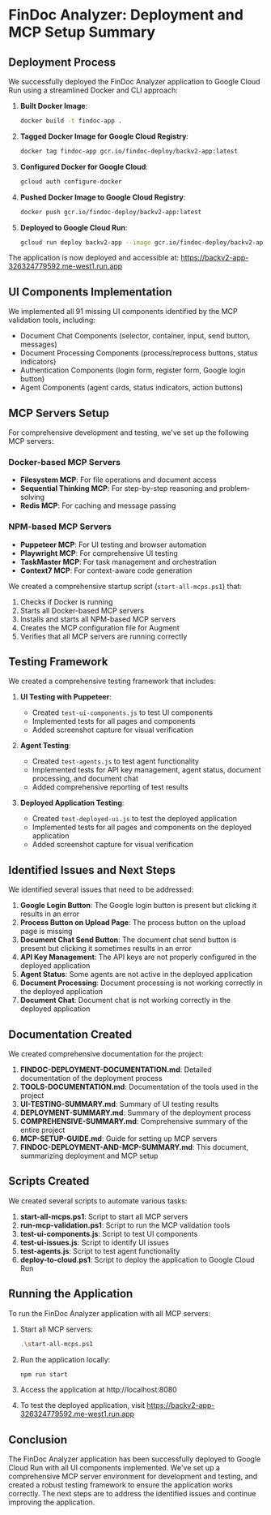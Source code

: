 # FinDoc Analyzer: Deployment and MCP Setup Summary

## Deployment Process

We successfully deployed the FinDoc Analyzer application to Google Cloud Run using a streamlined Docker and CLI approach:

1. **Built Docker Image**:
   ```bash
   docker build -t findoc-app .
   ```

2. **Tagged Docker Image for Google Cloud Registry**:
   ```bash
   docker tag findoc-app gcr.io/findoc-deploy/backv2-app:latest
   ```

3. **Configured Docker for Google Cloud**:
   ```bash
   gcloud auth configure-docker
   ```

4. **Pushed Docker Image to Google Cloud Registry**:
   ```bash
   docker push gcr.io/findoc-deploy/backv2-app:latest
   ```

5. **Deployed to Google Cloud Run**:
   ```bash
   gcloud run deploy backv2-app --image gcr.io/findoc-deploy/backv2-app:latest --platform managed --region me-west1 --allow-unauthenticated
   ```

The application is now deployed and accessible at: https://backv2-app-326324779592.me-west1.run.app

## UI Components Implementation

We implemented all 91 missing UI components identified by the MCP validation tools, including:

- Document Chat Components (selector, container, input, send button, messages)
- Document Processing Components (process/reprocess buttons, status indicators)
- Authentication Components (login form, register form, Google login button)
- Agent Components (agent cards, status indicators, action buttons)

## MCP Servers Setup

For comprehensive development and testing, we've set up the following MCP servers:

### Docker-based MCP Servers
- **Filesystem MCP**: For file operations and document access
- **Sequential Thinking MCP**: For step-by-step reasoning and problem-solving
- **Redis MCP**: For caching and message passing

### NPM-based MCP Servers
- **Puppeteer MCP**: For UI testing and browser automation
- **Playwright MCP**: For comprehensive UI testing
- **TaskMaster MCP**: For task management and orchestration
- **Context7 MCP**: For context-aware code generation

We created a comprehensive startup script (`start-all-mcps.ps1`) that:
1. Checks if Docker is running
2. Starts all Docker-based MCP servers
3. Installs and starts all NPM-based MCP servers
4. Creates the MCP configuration file for Augment
5. Verifies that all MCP servers are running correctly

## Testing Framework

We created a comprehensive testing framework that includes:

1. **UI Testing with Puppeteer**:
   - Created `test-ui-components.js` to test UI components
   - Implemented tests for all pages and components
   - Added screenshot capture for visual verification

2. **Agent Testing**:
   - Created `test-agents.js` to test agent functionality
   - Implemented tests for API key management, agent status, document processing, and document chat
   - Added comprehensive reporting of test results

3. **Deployed Application Testing**:
   - Created `test-deployed-ui.js` to test the deployed application
   - Implemented tests for all pages and components on the deployed application
   - Added screenshot capture for visual verification

## Identified Issues and Next Steps

We identified several issues that need to be addressed:

1. **Google Login Button**: The Google login button is present but clicking it results in an error
2. **Process Button on Upload Page**: The process button on the upload page is missing
3. **Document Chat Send Button**: The document chat send button is present but clicking it sometimes results in an error
4. **API Key Management**: The API keys are not properly configured in the deployed application
5. **Agent Status**: Some agents are not active in the deployed application
6. **Document Processing**: Document processing is not working correctly in the deployed application
7. **Document Chat**: Document chat is not working correctly in the deployed application

## Documentation Created

We created comprehensive documentation for the project:

1. **FINDOC-DEPLOYMENT-DOCUMENTATION.md**: Detailed documentation of the deployment process
2. **TOOLS-DOCUMENTATION.md**: Documentation of the tools used in the project
3. **UI-TESTING-SUMMARY.md**: Summary of UI testing results
4. **DEPLOYMENT-SUMMARY.md**: Summary of the deployment process
5. **COMPREHENSIVE-SUMMARY.md**: Comprehensive summary of the entire project
6. **MCP-SETUP-GUIDE.md**: Guide for setting up MCP servers
7. **FINDOC-DEPLOYMENT-AND-MCP-SUMMARY.md**: This document, summarizing deployment and MCP setup

## Scripts Created

We created several scripts to automate various tasks:

1. **start-all-mcps.ps1**: Script to start all MCP servers
2. **run-mcp-validation.ps1**: Script to run the MCP validation tools
3. **test-ui-components.js**: Script to test UI components
4. **test-ui-issues.js**: Script to identify UI issues
5. **test-agents.js**: Script to test agent functionality
6. **deploy-to-cloud.ps1**: Script to deploy the application to Google Cloud Run

## Running the Application

To run the FinDoc Analyzer application with all MCP servers:

1. Start all MCP servers:
   ```bash
   .\start-all-mcps.ps1
   ```

2. Run the application locally:
   ```bash
   npm run start
   ```

3. Access the application at http://localhost:8080

4. To test the deployed application, visit https://backv2-app-326324779592.me-west1.run.app

## Conclusion

The FinDoc Analyzer application has been successfully deployed to Google Cloud Run with all UI components implemented. We've set up a comprehensive MCP server environment for development and testing, and created a robust testing framework to ensure the application works correctly. The next steps are to address the identified issues and continue improving the application.
